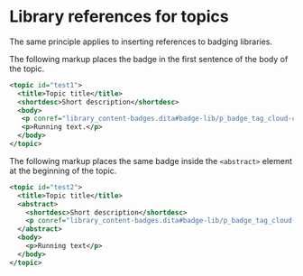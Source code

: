# Library references for topics

The same principle applies to inserting references to badging libraries. 

The following markup places the badge in the first sentence of the body of the topic.

```xml
<topic id="test1">
  <title>Topic title</title>
  <shortdesc>Short description</shortdesc>
  <body>
   <p conref="library_content-badges.dita#badge-lib/p_badge_tag_cloud-compute_topic_no"/>
   <p>Running text.</p>
  </body>
</topic>
```

The following markup places the same badge inside the `<abstract>` element at the beginning of the topic.

```xml
<topic id="test2">
  <title>Topic title</title>
  <abstract>
    <shortdesc>Short description</shortdesc>
    <p conref="library_content-badges.dita#badge-lib/p_badge_tag_cloud-compute_topic_no"/>
  </abstract>
  <body>
    <p>Running text</p>
  </body>
</topic>
```